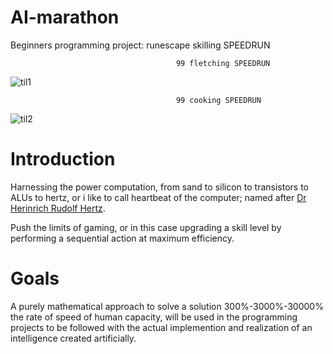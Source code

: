# AI-marathon

Beginners programming project: runescape skilling SPEEDRUN

                                         99 fletching SPEEDRUN
                                         
                                         
![til1](/fletch.gif)


                                         99 cooking SPEEDRUN


![til2](/herblore.gif)
# Introduction

Harnessing the power computation, from sand to silicon to transistors to ALUs to hertz, or i like to call heartbeat of the computer; named after [Dr Herinrich Rudolf Hertz](https://en.wikipedia.org/wiki/Heinrich_Hertz).

Push the limits of gaming, or in this case upgrading a skill level by performing a sequential action at maximum efficiency.


# Goals

A purely mathematical approach to solve a solution 300%-3000%-30000% the rate of speed of human capacity, will be used in the programming projects to be followed with the actual implemention and realization of an intelligence created artificially.
